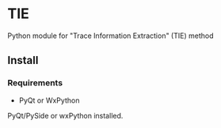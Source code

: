 # TIE #

Python module for "Trace Information Extraction" (TIE) method

## Install ##

### Requirements ###

* PyQt or WxPython

PyQt/PySide or wxPython
        installed.
